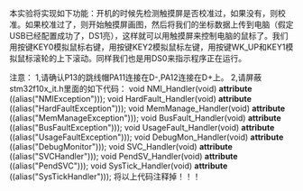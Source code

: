 本实验将实现如下功能：开机的时候先检测触摸屏是否校准过，如果没有，则校准。如果校准过了，则开始触摸屏画图，然后将我们的坐标数据上传到电脑（假定USB已经配置成功了，DS1亮），这样就可以用触摸屏来控制电脑的鼠标了。我们用按键KEY0模拟鼠标右键，用按键KEY2模拟鼠标左键，用按键WK_UP和KEY1模拟鼠标滚轮的上下滚动。同样我们也是用DS0来指示程序正在运行。

注意：
1,请确认P13的跳线帽PA11连接在D-,PA12连接在D+上。
2,请屏蔽stm32f10x_it.h里面的如下代码：
void NMI_Handler(void)        __attribute__ ((alias("NMIException")));
void HardFault_Handler(void)  __attribute__ ((alias("HardFaultException")));
void MemManage_Handler(void)  __attribute__ ((alias("MemManageException")));
void BusFault_Handler(void)   __attribute__ ((alias("BusFaultException")));
void UsageFault_Handler(void) __attribute__ ((alias("UsageFaultException")));
void DebugMon_Handler(void)   __attribute__ ((alias("DebugMonitor")));
void SVC_Handler(void)        __attribute__ ((alias("SVCHandler")));
void PendSV_Handler(void)     __attribute__ ((alias("PendSVC")));
void SysTick_Handler(void)    __attribute__ ((alias("SysTickHandler")));
将以上代码注释掉！！！